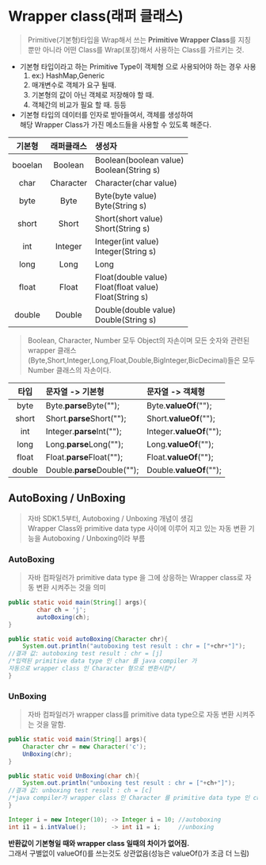 # Wrapper class(래퍼 클래스)
> Primitive(기본형)타입을 Wrap해서 쓰는 **Primitive Wrapper Class**를 지칭<br>뿐만 아니라 어떤 Class를 Wrap(포장)해서 사용하는 Class를 가르키는 것.
- 기본형 타입이라고 하는 Primitive Type이 객체형 으로 사용되어야 하는 경우 사용
    1. ex:) HashMap,Generic
    2. 매개변수로 객체가 요구 될때.
    3. 기본형의 값이 아닌 객체로 저장해야 할 때.
    3. 객체간의 비교가 필요 할 때. 등등
- 기본형 타입의 데이터를 인자로 받아들여서, 객체를 생성하여 <br>해당 Wrapper Class가 가진 메소드들을 사용할 수 있도록 해준다.




|**기본형**|**래퍼클래스**|**생성자**|
|:-----:|:-----:|:------|
|booelan|Boolean|Boolean(boolean value)<br>Boolean(String s)|
|char|Character|Character(char value)|
|byte|Byte|Byte(byte value)<br>Byte(String s)|
|short|Short|Short(short value)<br>Short(String s)|
|int|Integer|Integer(int value)<br>Integer(String s)|
|long|Long|Long|Long(long value)<br>Long(String s)|
|float|Float|Float(double value)<br>Float(float value)<br>Float(String s)|
|double|Double|Double(double value)<br>Double(String s)|

>Boolean, Character, Number 모두 Object의 자손이며 모든 숫자와 관련된 wrapper 클래스(Byte,Short,Integer,Long,Float,Double,BigInteger,BicDecimal)들은 모두 Number 클래스의 자손이다.

|타입|문자열 -> 기본형|문자열 -> 객체형|
|:----:|:--------|:----------|
|byte|Byte.**parse**Byte("");|Byte.**valueOf**("");|
|short|Short.**parse**Short("");|Short.**valueOf**("");|
|int|Integer.**parse**Int("");|Integer.**valueOf**("");|
|long|Long.**parse**Long("");|Long.**valueOf**("");|
|float|Float.**parse**Float("");|Float.**valueOf**("");|
|double|Double.**parse**Double("");|Double.**valueOf**("");|

## AutoBoxing / UnBoxing
>자바 SDK1.5부터, Autoboxing / Unboxing 개념이 생김<br>Wrapper Class와 primitive data type 사이에 이루어 지고 있는 자동 변환 기능을 Autoboxing / Unboxing이라 부름

### AutoBoxing
>자바 컴파일러가 primitive data type 을 그에 상응하는 Wrapper class로 자동 변환 시켜주는 것을 의미 

```java
public static void main(String[] args){
        char ch = 'j';
        autoBoxing(ch);
}

public static void autoBoxing(Character chr){
    System.out.println("autoboxing test result : chr = ["+chr+"]");
//결과 값: autoboxing test result : chr = [j]
/*입력된 primitive data type 인 char 를 java compiler 가 
자동으로 wrapper class 인 Character 형으로 변환시킴*/
}
```

### UnBoxing
>자바 컴파일러가 wrapper class를 primitive data type으로 자동 변환 시켜주는 것을 말함.

```java
public static void main(String[] args){
    Character chr = new Character('c');
    UnBoxing(chr);
}

public static void UnBoxing(char ch){
    System.out.println("unboxing test result : chr = ["+ch+"]");
//결과 값: unboxing test result : ch = [c]
/*java compiler가 wrapper class 인 Character 를 primitive data type 인 char 형으로 변환 시킨 것*/
}
```

```java 
Integer i = new Integer(10); -> Integer i = 10; //autoboxing
int i1 = i.intValue();       -> int i1 = i;     //unboxing
```

**반환값이 기본형일 때와 wrapper class 일때의 차이가 없어짐.** <br>그래서 구별없이 valueOf()를 쓰는것도 상관없음(성능은 valueOf()가 조금 더 느림)
